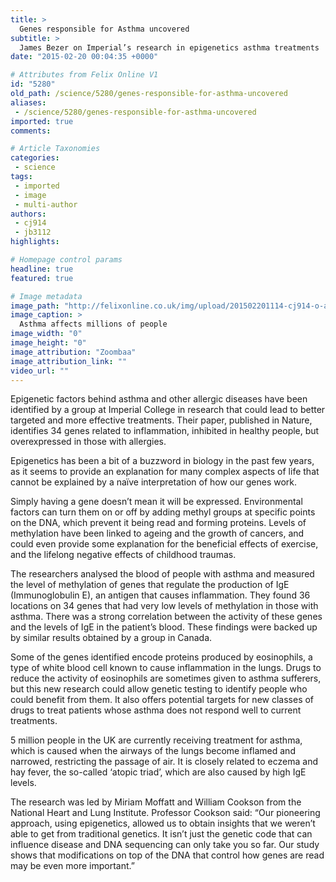 ```yaml
---
title: >
  Genes responsible for Asthma uncovered
subtitle: >
  James Bezer on Imperial’s research in epigenetics asthma treatments
date: "2015-02-20 00:04:35 +0000"

# Attributes from Felix Online V1
id: "5280"
old_path: /science/5280/genes-responsible-for-asthma-uncovered
aliases:
 - /science/5280/genes-responsible-for-asthma-uncovered
imported: true
comments:

# Article Taxonomies
categories:
 - science
tags:
 - imported
 - image
 - multi-author
authors:
 - cj914
 - jb3112
highlights:

# Homepage control params
headline: true
featured: true

# Image metadata
image_path: "http://felixonline.co.uk/img/upload/201502201114-cj914-o-asthma-sleep-apnea-facebook.jpg"
image_caption: >
  Asthma affects millions of people
image_width: "0"
image_height: "0"
image_attribution: "Zoombaa"
image_attribution_link: ""
video_url: ""
---
```


Epigenetic factors behind asthma and other allergic diseases have been identified by a group at Imperial College in research that could lead to better targeted and more effective treatments. Their paper, published in Nature, identifies 34 genes related to inflammation, inhibited in healthy people, but overexpressed in those with allergies.

Epigenetics has been a bit of a buzzword in biology in the past few years, as it seems to provide an explanation for many complex aspects of life that cannot be explained by a naïve interpretation of how our genes work.

Simply having a gene doesn’t mean it will be expressed. Environmental factors can turn them on or off by adding methyl groups at specific points on the DNA, which prevent it being read and forming proteins. Levels of methylation have been linked to ageing and the growth of cancers, and could even provide some explanation for the beneficial effects of exercise, and the lifelong negative effects of childhood traumas.

The researchers analysed the blood of people with asthma and measured the level of methylation of genes that regulate the production of IgE (Immunoglobulin E), an antigen that causes inflammation. They found 36 locations on 34 genes that had very low levels of methylation in those with asthma. There was a strong correlation between the activity of these genes and the levels of IgE in the patient’s blood. These findings were backed up by similar results obtained by a group in Canada.

Some of the genes identified encode proteins produced by eosinophils, a type of white blood cell known to cause inflammation in the lungs. Drugs to reduce the activity of eosinophils are sometimes given to asthma sufferers, but this new research could allow genetic testing to identify people who could benefit from them. It also offers potential targets for new classes of drugs to treat patients whose asthma does not respond well to current treatments.

5 million people in the UK are currently receiving treatment for asthma, which is caused when the airways of the lungs become inflamed and narrowed, restricting the passage of air. It is closely related to eczema and hay fever, the so-called ‘atopic triad’, which are also caused by high IgE levels.

The research was led by Miriam Moffatt and William Cookson from the National Heart and Lung Institute. Professor Cookson said: “Our pioneering approach, using epigenetics, allowed us to obtain insights that we weren’t able to get from traditional genetics. It isn’t just the genetic code that can influence disease and DNA sequencing can only take you so far. Our study shows that modifications on top of the DNA that control how genes are read may be even more important.”
